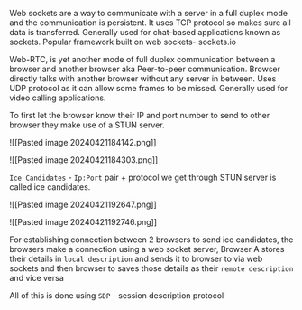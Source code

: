 Web sockets are a way to communicate with a server in a full duplex mode and the communication is persistent. It uses TCP protocol so makes sure all data is transferred. Generally used for chat-based applications known as sockets. Popular framework built on web sockets- sockets.io 

Web-RTC, is yet another mode of full duplex communication between a browser and another browser aka Peer-to-peer communication. Browser directly talks with another browser without any server in between. Uses UDP protocol as it can allow some frames to be missed. Generally used for video calling applications.

To first let the browser know their IP and port number to send to other browser they make use of a STUN server.

![[Pasted image 20240421184142.png]]

![[Pasted image 20240421184303.png]]

`Ice Candidates` - `Ip:Port` pair + protocol we get through STUN server is called ice candidates.

![[Pasted image 20240421192647.png]]

![[Pasted image 20240421192746.png]]

For establishing connection between 2 browsers to send ice candidates, the browsers make a connection using a web socket server, Browser A stores their details in `local description` and sends it to browser to via web sockets and then browser to saves those details as their `remote description` and vice versa

All of this is done using `SDP` - session description protocol








